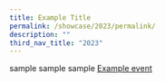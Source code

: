```yaml
---
title: Example Title
permalink: /showcase/2023/permalink/
description: ""
third_nav_title: "2023"
---
```

sample sample sample
[Example event](https://docs.google.com/presentation/d/1X5fJpYuXyHpThLZ_z4NzWNK00WCajtfVDENwO0c22zc/edit?usp=sharing)